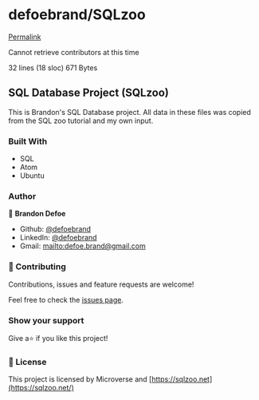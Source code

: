 # defoebrand/SQLzoo

[Permalink](https://github.com/defoebrand/SQLzoo/blob/b708b7513f770a2aa0845052407b7465d604dd46/ReadMe.md)

Cannot retrieve contributors at this time

 32 lines \(18 sloc\) 671 Bytes

## SQL Database Project \(SQLzoo\)

This is Brandon's SQL Database project. All data in these files was copied from the SQL zoo tutorial and my own input.

### Built With

* SQL
* Atom
* Ubuntu

### Author

👤 **Brandon Defoe**

* Github: [@defoebrand](https://github.com/defoebrand)
* LinkedIn: [@defoebrand](https://www.linkedin.com/in/defoebrand/)
* Gmail: [mailto:defoe.brand@gmail.com](mailto:defoe.brand@gmail.com)

### 🤝 Contributing

Contributions, issues and feature requests are welcome!

Feel free to check the [issues page](build-software-better-together.md).

### Show your support

Give a⭐️ if you like this project!

### 📝 License

This project is licensed by Microverse and [https://sqlzoo.net](https://sqlzoo.net/)

